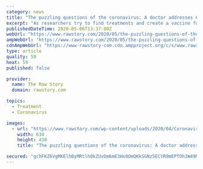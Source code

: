 ```yaml
---
category: news
title: "The puzzling questions of the coronavirus: A doctor addresses 6 questions that are stumping physicians"
excerpt: "As researchers try to find treatments and create a vaccine for COVID-19, doctors and others on the front lines continue to find perplexing symptoms. And the disease itself has unpredictable effects on various people."
publishedDateTime: 2020-05-06T13:37:00Z
webUrl: "https://www.rawstory.com/2020/05/the-puzzling-questions-of-the-coronavirus-a-doctor-addresses-6-questions-that-are-stumping-physicians/"
ampWebUrl: "https://www.rawstory.com/2020/05/the-puzzling-questions-of-the-coronavirus-a-doctor-addresses-6-questions-that-are-stumping-physicians/amp/"
cdnAmpWebUrl: "https://www-rawstory-com.cdn.ampproject.org/c/s/www.rawstory.com/2020/05/the-puzzling-questions-of-the-coronavirus-a-doctor-addresses-6-questions-that-are-stumping-physicians/amp/"
type: article
quality: 59
heat: 59
published: false

provider:
  name: The Raw Story
  domain: rawstory.com

topics:
  - Treatment
  - Coronavirus

images:
  - url: "https://www.rawstory.com/wp-content/uploads/2020/04/Coronavirus-Doctor-AFP-Miguel-MEDINA-634x430.jpeg"
    width: 634
    height: 430
    title: "The puzzling questions of the coronavirus: A doctor addresses 6 questions that are stumping physicians"

secured: "gchFKZ6VgMKElhByMRtlh0kZUvDm6mE3Hx0OmQKkSGNz5ECYR9mEPTOhJW49MdXHC4DbNeZBU4Ul+3WjQMebbtXKrsm3/Ryqnn0PeRS9iHsI+8KI8qTbPdA/7e0Ivk1nBcr6bTftKCWfvB370GqDzHfuEjj2uZ9x3SteOMoM8WeQpcFg9MJETqOVUs3RNPDJ/GJOd6CI7Ay+TYpwoOFvQFjKyMXz12dtGrqt9rSq+pvVrmhmb5IuptUhfXKqjVpJcyRZoYKZ33r4ImTfRcjTp90G+RC6YBVaBG8GguvEShQo6VjiA2qn3ouUZ2r+khyl;4UbtBdGVO09RQ8gEN37dTQ=="
---
```


